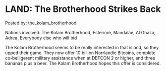 # LAND: The Brotherhood Strikes Back

Posted by: the_kolam_brotherhood

Nations involved: The Kolam Brotherhood, Esteriore, Mandalae, Al Ghaza, Adrea, Everybody else who will bid

The Kolam Brotherhood seems to be really interested in that island, so they upped their game. They now offer 10 billion Norrlandic Bitcoins, complete co-belligerent military assistance when at DEFCON 2 or higher, and three bananas plus a beer. The Kolam Brotherhood hopes this offer is considered.